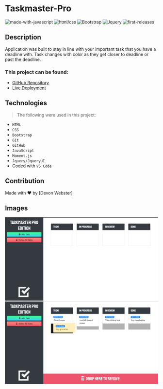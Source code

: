 # Taskmaster-Pro
![made-with-javascript](https://img.shields.io/badge/Made%20With-JAVASCRIPT-yellow) ![html/css](https://img.shields.io/badge/-HTML%2FCSS-blue) ![Bootstrap](https://img.shields.io/badge/-Bootstrap-green) ![Jquery](https://img.shields.io/badge/-Jquery-purple) ![first-releases](https://img.shields.io/badge/Version-1.1-orange)

## Description 
Application was built to stay in line with your important task that you have a deadline with. Task changes with color as they get closer to deadline or past the deadline.


 ### This project can be found:

- [GitHub Repository](https://github.com/codemasterdev/taskmaster-pro)
- [Live Deployment](https://codemasterdev.github.io/taskmaster-pro/)

## Technologies

> The following were used in this project:

- `HTML`
- `CSS`
- `Bootstrap`
- `Git`
- `GitHub`
- `JavaScript`
- `Moment.js`
- `Jquery/JqueryUI`
- Coded with `VS Code`

## Contribution
Made with ❤️ by [Devon Webster]

## Images

![](assets/images/task.png)
![](assets/images/task-2.png)
